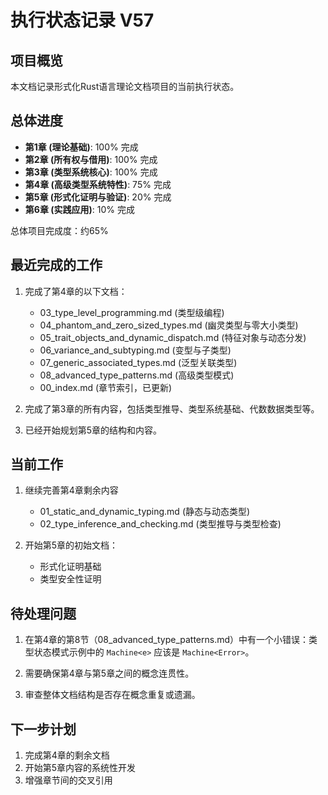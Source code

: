 # 执行状态记录 V57

## 项目概览

本文档记录形式化Rust语言理论文档项目的当前执行状态。

## 总体进度

- **第1章 (理论基础)**: 100% 完成
- **第2章 (所有权与借用)**: 100% 完成
- **第3章 (类型系统核心)**: 100% 完成
- **第4章 (高级类型系统特性)**: 75% 完成
- **第5章 (形式化证明与验证)**: 20% 完成
- **第6章 (实践应用)**: 10% 完成

总体项目完成度：约65%

## 最近完成的工作

1. 完成了第4章的以下文档：
   - 03_type_level_programming.md (类型级编程)
   - 04_phantom_and_zero_sized_types.md (幽灵类型与零大小类型)
   - 05_trait_objects_and_dynamic_dispatch.md (特征对象与动态分发)
   - 06_variance_and_subtyping.md (变型与子类型)
   - 07_generic_associated_types.md (泛型关联类型)
   - 08_advanced_type_patterns.md (高级类型模式)
   - 00_index.md (章节索引，已更新)

2. 完成了第3章的所有内容，包括类型推导、类型系统基础、代数数据类型等。

3. 已经开始规划第5章的结构和内容。

## 当前工作

1. 继续完善第4章剩余内容
   - 01_static_and_dynamic_typing.md (静态与动态类型)
   - 02_type_inference_and_checking.md (类型推导与类型检查)

2. 开始第5章的初始文档：
   - 形式化证明基础
   - 类型安全性证明

## 待处理问题

1. 在第4章的第8节（08_advanced_type_patterns.md）中有一个小错误：类型状态模式示例中的 `Machine<e>` 应该是 `Machine<Error>`。

2. 需要确保第4章与第5章之间的概念连贯性。

3. 审查整体文档结构是否存在概念重复或遗漏。

## 下一步计划

1. 完成第4章的剩余文档
2. 开始第5章内容的系统性开发
3. 增强章节间的交叉引用
